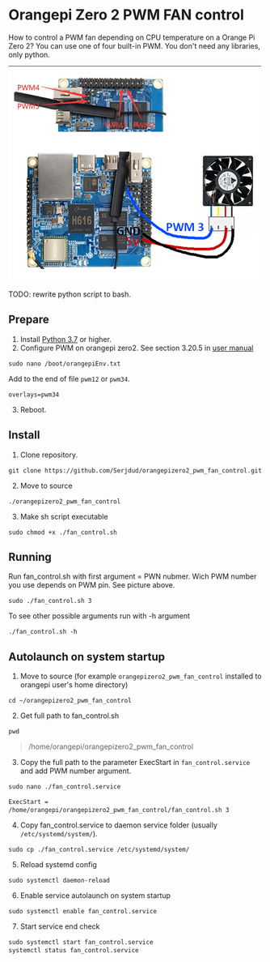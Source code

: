 # Orangepi Zero 2 PWM FAN control
How to control a PWM fan depending on CPU temperature on a Orange Pi Zero 2? You can use one of four built-in PWM.
You don't need any libraries, only python.

![OrangePi Zero2 fan](https://github.com/Serjdud/orangepizero2_pwm_fan_control/blob/main/img/pins.jpg)

TODO: rewrite python script to bash.
## Prepare
1. Install [Python 3.7](https://www.python.org/) or higher.
2. Configure PWM on orangepi zero2. See section 3.20.5 in [user manual](http://www.orangepi.org/html/hardWare/computerAndMicrocontrollers/service-and-support/Orange-Pi-Zero-2.html)
```
sudo nano /boot/orangepiEnv.txt
```
Add to the end of file ```pwm12``` or ```pwm34```.
```
overlays=pwm34
```
3. Reboot.
## Install
1. Clone repository.
```
git clone https://github.com/Serjdud/orangepizero2_pwm_fan_control.git
```
2. Move to source
```
./orangepizero2_pwm_fan_control
```
3. Make sh script executable
```
sudo chmod +x ./fan_control.sh
```
## Running
Run fan_control.sh with first argument = PWN nubmer. Wich PWM number you use depends on PWM pin. See picture above.
```
sudo ./fan_control.sh 3
```
To see other possible arguments run with -h argument
```
./fan_control.sh -h
```
## Autolaunch on system startup
1. Move to source (for example ```orangepizero2_pwm_fan_control``` installed to orangepi user's home directory)
```
cd ~/orangepizero2_pwm_fan_control
```
2. Get full path to fan_control.sh
```
pwd
```
> /home/orangepi/orangepizero2_pwm_fan_control
3. Copy the full path to the parameter ExecStart in ```fan_control.service``` and add PWM number argument.
```
sudo nano ./fan_control.service
```
```
ExecStart = /home/orangepi/orangepizero2_pwm_fan_control/fan_control.sh 3
```
4. Copy fan_control.service to daemon service folder (usually ```/etc/systemd/system/```).
```
sudo cp ./fan_control.service /etc/systemd/system/
```
5. Reload systemd config
```
sudo systemctl daemon-reload
```
6. Enable service autolaunch on system startup
```
sudo systemctl enable fan_control.service
```
7. Start service end check
```
sudo systemctl start fan_control.service
systemctl status fan_control.service
```

